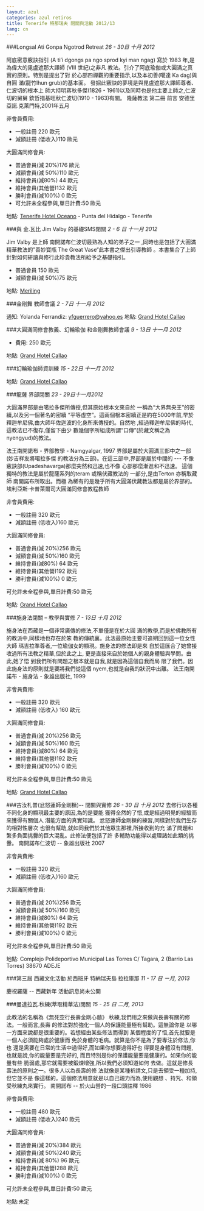```yaml
---
layout: azul
categories: azul retiros
title: Tenerife 特那瑞夫 閉關與活動 2012/13
lang: cn
---
```

###Longsal Ati Gonpa Ngotrod Retreat
*26 - 30日 十月 2012*

阿底密意竅訣指引 (A ti’i dgongs pa ngo sprod kyi man ngag)
寫於 1983 年,是為偉大的毘盧遮那大譯師 (VIII 世紀)之非凡
教法。引介了阿底瑜伽或大圓滿之真實的原則。特別是提出了對
於心部四禪觀的重要指示,以及本初善(噶達 Ka dag)與自圓
滿(龍竹Ihun grub)的基本面。
發掘此竅訣的夢境是與毘盧遮那大譯師尊者、仁波切的根本上
師大持明蔣秋多傑(1826 - 1961)以及同時也是他主要上師之,仁波切的舅舅 欽哲措基旺秋仁波切(1910 - 1963)有關。
隆薩教法 第二冊 前言 安德里亞諾.克萊門特,2001年五月

非會員費用:

- 一般註冊  220 歐元
- 減額註冊 (低收入)110 歐元

大圓滿同修會員:

- 普通會員(減 20%)176 歐元
- 減額會員(減 50%)110 歐元
- 維持會員(減80%) 44 歐元
- 維持會員(其他營)132 歐元
- 勝利會員(減100%) 0 歐元
- 可允許未全程參與,單日計費:50 歐元

地點: [Tenerife Hotel Oceano](/tenerife-retreats-2012-213/cn/punta) - Punta del Hidalgo - Tenerife

###與 金.瓦比 Jim Valby 的基礎SMS閉關
*2 - 6 日 十一月 2012*

Jim Valby 是上師 南開諾布仁波切最熟為人知的弟子之一
,同時也是包括了大圓滿精華教法的”善妙寶瓶 The Great Vase“此本書之傑出引導教師 。本書集合了上師
針對如何研讀與修行此珍貴教法所給予之基礎指引。

- 普通會員 150 歐元
- 減額會員(減 50%)75 歐元

地點: [Meriling](/tenerife-retreats-2012-213/cn/punta)

###金剛舞 教師會議
*2 - 7日 十一月 2012*

通知: Yolanda Ferrandiz: yfguerrero@yahoo.es
地點: [Grand Hotel Callao](/tenerife-retreats-2012-213/cn/callao)

###大圓滿同修會教義、幻輪瑜伽 和金剛舞教師會議
*9 - 13日 十一月 2012*

- 費用: 250 歐元

地點: [Grand Hotel Callao](/tenerife-retreats-2012-213/cn/callao)

###幻輪瑜伽師資訓練
*15 - 22日 十一月 2012*

地點: [Grand Hotel Callao](/tenerife-retreats-2012-213/cn/callao)

###龍薩 界部閉關
*23 - 29日十一月2012*

大圓滿界部是由噶拉多傑所傳授,但其原始根本文來自於
一稱為“大界無央王”的密續,以及另一個著名的密續
“平等虛空”。這兩個根本密續正是約在5000年前,早於
釋迦牟尼佛,由大師年佐迦波的化身所來傳授的。自然地
,經過釋迦牟尼佛的時代,這教法已不復存,僅留下由少
數幾個字所組成所謂“口傳”(於藏文稱之為 nyengyud)的教法。

法王南開諾布 - 界部教學 - Namgyalgar, 1997
界部是屬於大圓滿三部中之一部 (妙吉祥友將噶拉多傑
的教法分為三部)。在這三部中,界部是屬於中間的 ---
不像竅訣部(Upadeshavarga)那麼突然和迅速,也不像
心部那麼漸進和不迅速。
這個獨特的教法是屬於龍薩系列的teram 或稱伏藏教法的
一部分,是由Terton 亦稱取藏師 南開諾布所取出。而極
為稀有的是幾乎所有大圓滿伏藏教法都是屬於界部的。
埃利亞斯·卡普萊爾司大圓滿同修會教程教師

非會員費用:

- 一般註冊 320 歐元
- 減額註冊 (低收入)160 歐元

大圓滿同修會員:

- 普通會員(減 20%)256 歐元
- 減額會員(減 50%)160 歐元
- 維持會員(減80%) 64 歐元
- 維持會員(其他營)192 歐元
- 勝利會員(減100%) 0 歐元

可允許未全程參與,單日計費:50 歐元

地點: [Grand Hotel Callao](/tenerife-retreats-2012-213/cn/callao)

###施身法閉關 – 教學與實修
*7 - 13日 十月 2012*

施身法在西藏是一個非常廣傳的修法,不單僅是在於大圓 滿的教學,而是於佛教所有的教派中,同樣地也存在於笨 教的傳統裏。此法最原始主要可追朔回到這一位女性大師 瑪吉拉準尊者,一位瑜伽女的顯現。施身法的修法即是來 自於這匯合了她曾接收過所有法教之精華,但於此之上, 更是直接來自於她個人的親身體驗與學問。由此,她了悟 到我們所有問題之根本就是自我,就是因為這個自我而局 限了我們。因此施身法的原則就是要將我們從這個 nyem,也就是自我的狀況中出離。
法王南開諾布 - 施身法 - 象雄出版社, 1999

非會員費用:

- 一般註冊  320 歐元
- 減額註冊 (低收入) 160 歐元

大圓滿同修會員:

- 普通會員(減 20%)256 歐元
- 減額會員(減 50%)160 歐元
- 維持會員(減80%) 64 歐元
- 維持會員(其他營)192 歐元
- 勝利會員(減100%) 0 歐元

可允許未全程參與,單日計費:50 歐元

地點: [Grand Hotel Callao](/tenerife-retreats-2012-213/cn/callao)

###古汝札普(忿怒蓮師金剛橛)-- 閉關與實修
*26 - 30 日 十月 2012*
去修行以各種不同化身的顯現最主要的原因,為的是要能
獲得全然的了悟,或是經過明覺的經驗而來獲得有關個人
潛能方面的真實知識。
忿怒蓮師金剛橛的練習,同樣對於我們生存的相對性層次
也很有幫助,就如同我們於其他眾生那裡,所接收到的充
滿了問題和繁多負面挑釁的巨大混亂。此修法便包括了許
多輔助功能得以處理諸如此類的挑釁。
南開諾布仁波切 -- 象雄出版社 2007

非會員費用:

- 一般註冊  320 歐元
- 減額註冊 (低收入)160 歐元

大圓滿同修會員:

- 普通會員(減 20%)256 歐元
- 減額會員(減 50%)160 歐元
- 維持會員(減80%) 64 歐元
- 維持會員(其他營)192 歐元
- 勝利會員(減100%) 0 歐元

可允許未全程參與,單日計費:50 歐元

地點: Complejo Polideportivo Municipal Las Torres C/ Tagara, 2 (Barrio Las Torres) 38670 ADEJE

###第三屆 西藏文化活動 於西班牙 特納瑞夫島 拉拉庫那
*11 - 17 日 ㄧ月, 2013*

慶祝羅薩 -- 西藏新年
活動訊息尚未公開

###曼達拉瓦.秋練(萃取精華法)閉關
*15 - 25 日 二月, 2013*

此教法的名稱為《無死空行長壽金剛心髓》
秋練,我們用之來做與長壽有關的修法。一般而言,長壽
的修法對於強化一個人的保護能量極有幫助。這無論你是
以哪一方面來說都是很重要的。若想經由某些修法而得到
某個程度的了悟,首先就要是一個人必須能夠處於健康而
免於身體的毛病。就算是你不是為了要專注於修法,你也
還是需要在日常的生活中過得好,而如果你想要過得好也
得要是身體沒有問題,也就是說,你的能量要是完好的,
而且特別是你的保護能量要是健康的。如果你的能量有些
脆弱處,那它就需要被鍛煉增強,所以我們必須知道如何
去做。這就是修長壽法的原則之一。很多人以為長壽的修
法就像是某種祈請文,只是去領受一種加持,但它並不是
像這樣的。這個修法用意就是以自己親力而為,使用觀想
、持咒、和領受秋練丸來實行。
南開諾布 -- 於火山營的一段口頭註釋 1986

非會員費用:

- 一般註冊  480 歐元
- 減額註冊 (低收入)240 歐元

大圓滿同修會員:

- 普通會員(減 20%)384 歐元
- 減額會員(減 50%)240 歐元
- 維持會員(減 80%) 96 歐元
- 維持會員(其他營)288 歐元
- 勝利會員(減100%) 0 歐元

可允許未全程參與,單日計費:50 歐元

地點:未定



